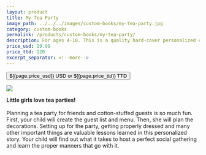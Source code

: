```yaml
---
layout: product
title: My Tea Party
image_path: ../../../images/custom-books/my-tea-party.jpg
category: custom-books
permalink: /products/custom-books/my-tea-party/
description: For ages 4-10. This is a quality hard-cover personalized children's book. Washable hard covers. Fully illustrated color pages. 32 pages.
price_usd: 19.99
price_ttd: 120
excerpt_separator: <!--more-->
---
```


<button class="bg-blue-500 hover:bg-blue-700 text-white font-bold my-2 py-2 px-4 rounded w-full snipcart-add-item" 
data-item-id="my-tea-party" 
data-item-price="{{page.price_usd}}"
data-item-url="https://www.karenix.com/shop"
data-item-description="{{ page.description }}"
data-item-image="{{page.image_path}}"
data-item-name="{{page.title}}"
data-item-custom1-name="Adult Helping w/Party"
data-item-custom10-name="Age (optional)"
data-item-custom11-name="First Name"
data-item-custom12-name="Last Name"
data-item-custom13-name="Middle Name (optional)"
data-item-custom14-name="Use Nickname (optional)"
data-item-custom15-name="Hometown"
data-item-custom16-name="Friends"
data-item-custom17-name="Dedication (with love from)"
data-item-custom18-name="Book From (Mom & Dad"
data-item-custom19-name="Date of Gift"
data-item-custom20-name="Gender"
data-item-custom20-options="Girl">
${{page.price_usd}} USD or ${{page.price_ttd}} TTD
</button>

<!--more-->

<div class="flex flex-wrap">
  <div class="w-64 p-4 h-auto">
    <a data-fancybox="gallery" href="{{ page.image_path }}"><img src="{{ page.image_path }}"></a>
  </div>
  <div class="sm:flex-1">
    <p class="p-4 text-gray-700">
      <strong>
        Little girls love tea parties!
      </strong>
      <br><br>
      Planning a tea party for friends and cotton-stuffed guests is so much fun. First, your child will create the guest
      list and menu. Then, she will plan the decorations. Setting up for the party, getting properly dressed and many
      other important things are valuable lessons learned in this personalized story. Your child will find out what it
      takes to host a perfect social gathering and learn the proper manners that go with it.
    </p>
  </div>
</div>